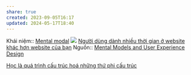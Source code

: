 ```yaml
---
share: true
created: 2023-09-05T16:17
updated: 2024-05-17T18:40
---
```

Khái niệm:: [Mental modal](../../../%CE%9E%20Kh%C3%A1i%20ni%E1%BB%87m/Mental%20modal.md)
![](https://media.nngroup.com/media/editor/2024/01/23/mental-models-1.jpg) 
[Người dùng dành nhiều thời gian ở website khác hơn website của bạn](./Ng%C6%B0%E1%BB%9Di%20d%C3%B9ng%20d%C3%A0nh%20nhi%E1%BB%81u%20th%E1%BB%9Di%20gian%20%E1%BB%9F%20website%20kh%C3%A1c%20h%C6%A1n%20website%20c%E1%BB%A7a%20b%E1%BA%A1n.md) 
Nguồn:: [Mental Models and User Experience Design](https://www.nngroup.com/articles/mental-models/)

[Học là quá trình cấu trúc hoá những thứ phi cấu trúc](../../H%E1%BB%8Dc%20l%C3%A0%20qu%C3%A1%20tr%C3%ACnh%20c%E1%BA%A5u%20tr%C3%BAc%20ho%C3%A1%20nh%E1%BB%AFng%20th%E1%BB%A9%20phi%20c%E1%BA%A5u%20tr%C3%BAc.md)